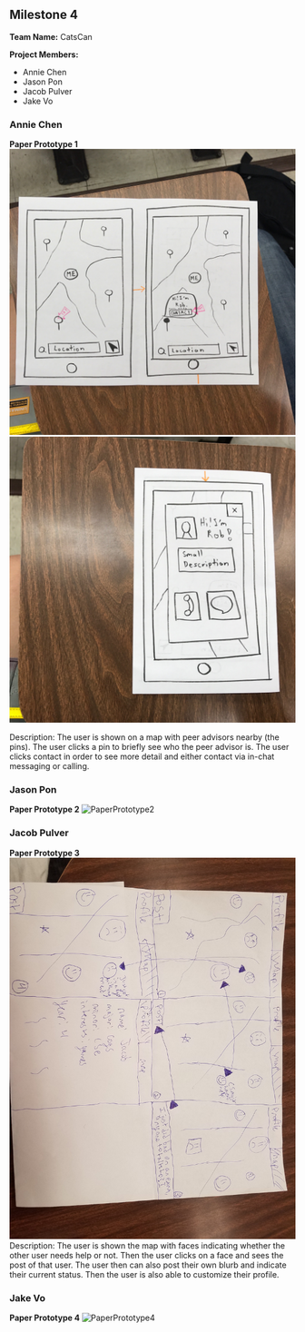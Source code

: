 ## Milestone 4

**Team Name:** CatsCan

**Project Members:**
* Annie Chen
* Jason Pon
* Jacob Pulver
* Jake Vo

### Annie Chen
**Paper Prototype 1**
![PaperPrototype1](/paper-prototypes/paper2.jpg)
![PaperPrototype1](/paper-prototypes/paper1.jpg)

Description: The user is shown on a map with peer advisors nearby (the pins). The user clicks a pin to briefly see who the peer advisor is. The user clicks contact in order to see more detail and either contact via in-chat messaging or calling.

### Jason Pon
**Paper Prototype 2**
![PaperPrototype2](/paper-prototypes/storyboard3.png)

### Jacob Pulver
**Paper Prototype 3**
![PaperPrototype3](/paper-prototypes/paper3.jpg)
Description: The user is shown the map with faces indicating whether the other user needs help or not. Then the user clicks on a face and sees the post of that user. The user then can also post their own blurb and indicate their current status. Then the user is also able to customize their profile.

### Jake Vo
**Paper Prototype 4**
![PaperPrototype4](/paper-prototypes/storyboard7.png)

